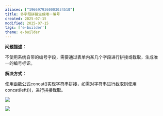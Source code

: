 ```yaml
---
aliases: ["1966979360003034510"]
title: 多字段拼接生成唯一编号
created: 2025-07-15
modified: 2025-07-15
tags: ['e-builder']
theme: e-builder
---
```


**问题描述：**

不使用系统自带的编号字段，需要通过表单内某几个字段进行拼接或截取，生成唯一的编号标识。

**解决方式：**

使用函数公式concat()实现字符串拼接，如需对字符串进行截取则使用concat(left())，进行拼接截取。

![](2453cd47543ff088927846dd1184d157.jpg)

![](f8ec73ff30ef36dfa80719d464f4ff5e.jpg)